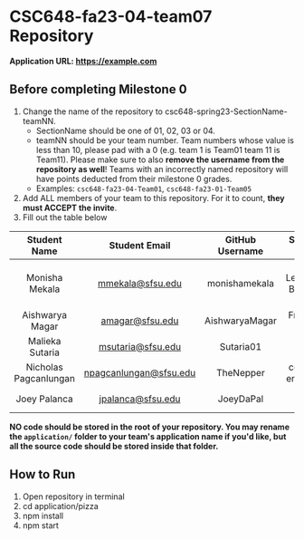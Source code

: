 # CSC648-fa23-04-team07 Repository

**Application URL: <https://example.com>**

## Before completing Milestone 0

1. Change the name of the repository to csc648-spring23-SectionName-teamNN.
   - SectionName should be one of 01, 02, 03 or 04.
   - teamNN should be your team number. Team numbers whose value is less than
     10, please pad with a 0 (e.g. team 1 is Team01 team 11 is Team11). Please
     make sure to also **remove the username from the repository as well**!
     Teams with an incorrectly named repository will have points deducted from
     their milestone 0 grades. 
   - Examples: `csc648-fa23-04-Team01`, `csc648-fa23-01-Team05`
2. Add ALL members of your team to this repository. For it to count, **they must
   ACCEPT the invite**.
3. Fill out the table below

| Student Name | Student Email | GitHub Username | Student's role |
| :----------: | :-----------: | :-------------: | :------------: |
|Monisha Mekala|mmekala@sfsu.edu| monishamekala  |Team Leader/co-Back-end Leader|
|Aishwarya Magar|amagar@sfsu.edu| AishwaryaMagar |Front-end Leader|
|Malieka Sutaria|msutaria@sfsu.edu|  Sutaria01   |  Scrum Master  |
|Nicholas Pagcanlungan|npagcanlungan@sfsu.edu|TheNepper|co-Back-end Leader |
| Joey Palanca | jpalanca@sfsu.edu |  JoeyDaPal  |  GitHub Master |

**NO code should be stored in the root of your repository. You may rename the
`application/` folder to your team's application name if you'd like, but all the
source code should be stored inside that folder.**

## How to Run
1. Open repository in terminal
2. cd application/pizza
3. npm install
4. npm start